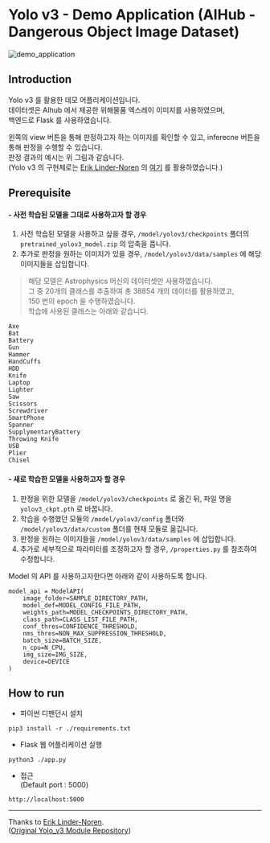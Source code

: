 # Yolo v3 - Demo Application (AIHub - Dangerous Object Image Dataset)

![demo_application](https://github.com/ByeongGil-Jung/Yolo_v3-Dangerous-Object-Image-Demo-Application/tree/master/github/img/thumbnail.png)

## Introduction
Yolo v3 를 활용한 데모 어플리케이션입니다.  
데이터셋은 AIhub 에서 제공한 위해물품 엑스레이 이미지를 사용하였으며,  
백엔드로 Flask 를 사용하였습니다.  
  
왼쪽의 view 버튼을 통해 판정하고자 하는 이미지를 확인할 수 있고, inferecne 버튼을 통해 판정을 수행할 수 있습니다.  
판정 결과의 예시는 위 그림과 같습니다.  
(Yolo v3 의 구현체로는 [Erik Linder-Noren](https://github.com/eriklindernoren) 의  [여기](https://github.com/eriklindernoren/PyTorch-YOLOv3) 를 활용하였습니다.)

## Prerequisite
#### - 사전 학습된 모델을 그대로 사용하고자 할 경우
1. 사전 학습된 모델을 사용하고 싶을 경우, `/model/yolov3/checkpoints` 폴더의 `pretrained_yolov3_model.zip` 의 압축을 풉니다.
2. 추가로 판정을 원하는 이미지가 있을 경우, `/model/yolov3/data/samples` 에 해당 이미지들을 삽입합니다.  

> 해당 모델은 Astrophysics 머신의 데이터셋만 사용하였습니다.  
> 그 중 20개의 클래스를 추출하여 총 38854 개의 데이터를 활용하였고,  
> 150 번의 epoch 을 수행하였습니다.  
> 학습에 사용된 클래스는 아래와 같습니다.
```
Axe
Bat
Battery
Gun
Hammer
HandCuffs
HDD
Knife
Laptop
Lighter
Saw
Scissors
Screwdriver
SmartPhone
Spanner
SupplymentaryBattery
Throwing Knife
USB
Plier
Chisel
```

#### - 새로 학습한 모델을 사용하고자 할 경우
1. 판정을 위한 모델을 `/model/yolov3/checkpoints` 로 옮긴 뒤, 파일 명을 `yolov3_ckpt.pth` 로 바꿉니다.
2. 학습을 수행했던 모듈의 `/model/yolov3/config` 폴더와 `/model/yolov3/data/custom` 폴더를 현재 모듈로 옮깁니다.
3. 판정을 원하는 이미지들을 `/model/yolov3/data/samples` 에 삽입합니다.
4. 추가로 세부적으로 파라미터를 조정하고자 할 경우, `/properties.py` 를 참조하여 수정합니다.

Model 의 API 를 사용하고자한다면 아래와 같이 사용하도록 합니다.
```
model_api = ModelAPI(
    image_folder=SAMPLE_DIRECTORY_PATH,
    model_def=MODEL_CONFIG_FILE_PATH,
    weights_path=MODEL_CHECKPOINTS_DIRECTORY_PATH,
    class_path=CLASS_LIST_FILE_PATH,
    conf_thres=CONFIDENCE_THRESHOLD,
    nms_thres=NON_MAX_SUPPRESSION_THRESHOLD,
    batch_size=BATCH_SIZE,
    n_cpu=N_CPU,
    img_size=IMG_SIZE,
    device=DEVICE
)
```

## How to run
- 파이썬 디펜던시 설치
```
pip3 install -r ./requirements.txt
```
- Flask 웹 어플리케이션 실행
```
python3 ./app.py
```
- 접근  
(Default port : 5000)
```
http://localhost:5000
```

---
Thanks to [Erik Linder-Noren](https://github.com/eriklindernoren).  
([Original Yolo_v3 Module Repository](https://github.com/eriklindernoren/PyTorch-YOLOv3))
